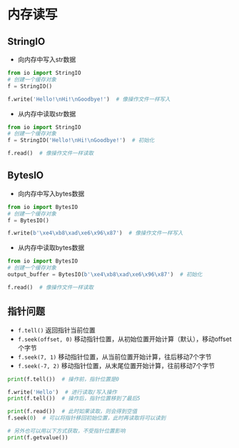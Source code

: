 # 内存读写

## StringIO

- 向内存中写入str数据

```python
from io import StringIO
# 创建一个缓存对象
f = StringIO()

f.write('Hello!\nHi!\nGoodbye!')  # 像操作文件一样写入
```

- 从内存中读取str数据

```python
from io import StringIO
# 创建一个缓存对象
f = StringIO('Hello!\nHi!\nGoodbye!')  # 初始化

f.read()  # 像操作文件一样读取
```

## BytesIO

- 向内存中写入bytes数据

```python
from io import BytesIO
# 创建一个缓存对象
f = BytesIO()

f.write(b'\xe4\xb8\xad\xe6\x96\x87')  # 像操作文件一样写入
```

- 从内存中读取bytes数据

```python
from io import BytesIO
# 创建一个缓存对象
output_buffer = BytesIO(b'\xe4\xb8\xad\xe6\x96\x87')  # 初始化

f.read()  # 像操作文件一样读取
```

## 指针问题

- `f.tell()`  返回指针当前位置
- `f.seek(offset, 0)`  移动指针位置，从初始位置开始计算（默认），移动offset个字节
- `f.seek(7, 1)`  移动指针位置，从当前位置开始计算，往后移动7个字节
- `f.seek(-7, 2)`  移动指针位置，从末尾位置开始计算，往前移动7个字节

```python
print(f.tell())  # 操作前，指针位置是0

f.write('Hello')  # 进行读取/写入操作
print(f.tell())  # 操作后，指针位置移到了最后5

print(f.read())  # 此时如果读取，则会得到空值
f.seek(0)  # 可以将指针移回初始位置，此时再读取将可以读到
```

```python
# 另外也可以用以下方式获取，不受指针位置影响
print(f.getvalue())
```
